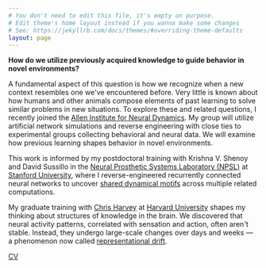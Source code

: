 ```yaml
---
# You don't need to edit this file, it's empty on purpose.
# Edit theme's home layout instead if you wanna make some changes
# See: https://jekyllrb.com/docs/themes/#overriding-theme-defaults
layout: page
---
```

__How do we utilize previously acquired knowledge to guide behavior in novel environments?__ 

A fundamental aspect of this question is how we recognize when a new context resembles one we've encountered before. Very little is known about how humans and other animals compose elements of past learning to solve similar problems in new situations. To explore these and related questions, I recently joined the [Allen Institute for Neural Dynamics](https://alleninstitute.org/division/neural-dynamics/). My group will utilize artificial network simulations and reverse engineering with close ties to experimental groups collecting behavioral and neural data. We will examine how previous learning shapes behavior in novel environments. 

This work is informed by my postdoctoral training with Krishna V. Shenoy and David Sussillo in the [Neural Prosthetic Systems Laboratory (NPSL)](https://shenoy.people.stanford.edu/overview) at [Stanford University](https://neuroscience.stanford.edu/), where I reverse-engineered recurrently connected neural networks to uncover [shared dynamical motifs](https://www.biorxiv.org/content/10.1101/2022.08.15.503870v1.full.pdf) across multiple related computations.

My graduate training with [Chris Harvey](http://harveylab.hms.harvard.edu/) at [Harvard University](https://www.hms.harvard.edu/dms/neuroscience/) shapes my thinking about structures of knowledge in the brain. We discovered that neural activity patterns, correlated with sensation and action, often aren't stable. Instead, they undergo large-scale changes over days and weeks — a phenomenon now called [representational drift](/pdfs/drift_opinion.pdf).

[CV](/pdfs/Academic_CV.pdf)
